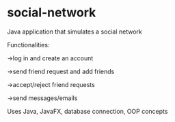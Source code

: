 # social-network

Java application that simulates a social network

Functionalities:

->log in and create an account

->send friend request and add friends

->accept/reject friend requests

->send messages/emails

Uses Java, JavaFX, database connection, OOP concepts
